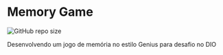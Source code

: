 # Memory Game

![GitHub repo size](https://img.shields.io/github/repo-size/ericksont/sequence-memory-game?style=for-the-badge)

Desenvolvendo um jogo de memória no estilo Genius para desafio no DIO

